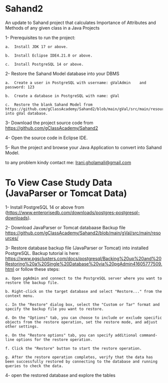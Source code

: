 # Sahand2 
An update to Sahand project that calculates Importance of Attributes and Methods of any given class in a Java Projects

1-	Prerequisites to run the project: 
    
    a.	Install JDK 17 or above. 
    
    b.	Install Eclipse IDE4.21.0 or above. 
    
    c.	Install PostgreSQL 14 or above. 

2-	Restore the Sahand Model database into your DBMS
    
    a.	Create a user in PostgreSQL with username: gValAdmin	and password: 123
    
    b.	Create a database in PostgreSQL with name: gVal
    
    c.	Restore the blank Sahand Model from https://github.com/gClassAcademy/Sahand2/blob/main/gVal/src/main/resources/gVal.backup into gVal database. 

3-	Download the project source code from https://github.com/gClassAcademy/Sahand2

4-	Open the source code in Eclipse IDE. 

5-	Run the project and browse your Java Application to convert into Sahand Model. 

to any problem kindy contact me: Irani.gholamali@gmail.com

# To View Case Study Data (JavaParser or Tomcat Data)

1- Install PostgreSQL 14 or above from (https://www.enterprisedb.com/downloads/postgres-postgresql-downloads).

2- Download JavaParser or Tomcat databaase Backup file https://github.com/gClassAcademy/Sahand2/blob/main/gVal/src/main/resources/

3- Restore database backup file (JavaParser or Tomcat) into installed PostgreSQL. 
    Backup tutorial  is here: https://www.pgsclusters.com/docs/postgresql/Backing%20up%20and%20Restoring%20a%20Single%20Database%20via%20pgAdmin41605777509.html
    or follow these steps: 
    
    a. Open pgAdmin and connect to the PostgreSQL server where you want to restore the backup file.
    
    b. Right-click on the target database and select "Restore..." from the context menu.
    
    c. In the "Restore" dialog box, select the "Custom or Tar" format and specify the backup file you want to restore.
    
    d. On the "Options" tab, you can choose to include or exclude specific objects from the restore operation, set the restore mode, and adjust other settings.
    
    e. On the "Restore options" tab, you can specify additional command-line options for the restore operation.
    
    f. Click the "Restore" button to start the restore operation.
    
    g. After the restore operation completes, verify that the data has been successfully restored by connecting to the database and running queries to check the data.
    

4- open the restored database and explore the tables

